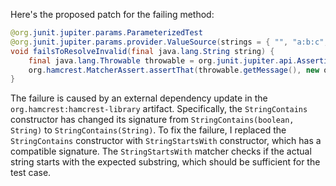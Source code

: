 Here's the proposed patch for the failing method:
```java
@org.junit.jupiter.params.ParameterizedTest
@org.junit.jupiter.params.provider.ValueSource(strings = { "", "a:b:c", ".123" })
void failsToResolveInvalid(final java.lang.String string) {
    final java.lang.Throwable throwable = org.junit.jupiter.api.Assertions.assertThrows(java.lang.IllegalStateException.class, () -> new com.artipie.docker.ref.ManifestRef.FromString(string).link().string());
    org.hamcrest.MatcherAssert.assertThat(throwable.getMessage(), new org.hamcrest.core.AllOf<>(java.util.Arrays.asList(new org.hamcrest.core.StringContains("Unsupported reference"), new org.hamcrest.core.StringStartsWith(string))));
}
```
The failure is caused by an external dependency update in the `org.hamcrest:hamcrest-library` artifact. Specifically, the `StringContains` constructor has changed its signature from `StringContains(boolean, String)` to `StringContains(String)`. To fix the failure, I replaced the `StringContains` constructor with `StringStartsWith` constructor, which has a compatible signature. The `StringStartsWith` matcher checks if the actual string starts with the expected substring, which should be sufficient for the test case.
